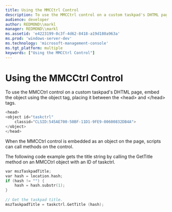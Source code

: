 ```yaml
---
title: Using the MMCCtrl Control
description: To use the MMCCtrl control on a custom taskpad's DHTML page, embed the object using the object tag, placing it between the head and /head tags.
audience: developer
author: REDMOND\\markl
manager: REDMOND\\markl
ms.assetid: 'e4223199-0c3f-4d62-8418-a19d180a963a'
ms.prod: 'windows-server-dev'
ms.technology: 'microsoft-management-console'
ms.tgt_platform: multiple
keywords: ["Using the MMCCtrl Control"]
---
```


# Using the MMCCtrl Control

To use the MMCCtrl control on a custom taskpad's DHTML page, embed the object using the object tag, placing it between the &lt;head&gt; and &lt;/head&gt; tags.


```C++
<head>
<object id="taskctrl"
    classid="CLSID:545AE700-50BF-11D1-9FE9-00600832DB4A">
</object>
</head>
```



When the MMCCtrl control is embedded as an object on the page, scripts can call methods on the control.

The following code example gets the title string by calling the GetTitle method on an MMCCtrl object with an ID of taskctrl.


```C++
var mszTaskpadTitle;
var hash = location.hash;
if (hash != "") {
    hash = hash.substr(1);
}
 
// Get the taskpad title.
mszTaskpadTitle = taskctrl.GetTitle (hash);
```



 

 




